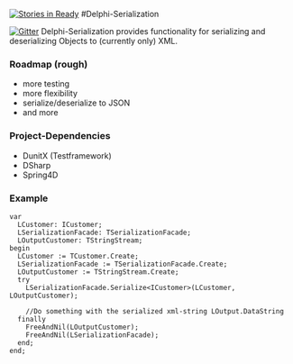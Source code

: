 [![Stories in Ready](https://badge.waffle.io/traffino/delphi-serialization.png?label=ready&title=Ready)](https://waffle.io/traffino/delphi-serialization)
#Delphi-Serialization

[![Gitter](https://badges.gitter.im/Join%20Chat.svg)](https://gitter.im/traffino/Delphi-Serialization?utm_source=badge&utm_medium=badge&utm_campaign=pr-badge&utm_content=badge)
Delphi-Serialization provides functionality for serializing and deserializing Objects to (currently only) XML.
### Roadmap (rough)
- more testing
- more flexibility
- serialize/deserialize to JSON
- and more

### Project-Dependencies
- DunitX (Testframework)
- DSharp 
- Spring4D

### Example
```delphi
var
  LCustomer: ICustomer;
  LSerializationFacade: TSerializationFacade;
  LOutputCustomer: TStringStream;
begin
  LCustomer := TCustomer.Create;
  LSerializationFacade := TSerializationFacade.Create;
  LOutputCustomer := TStringStream.Create;
  try
    LSerializationFacade.Serialize<ICustomer>(LCustomer, LOutputCustomer);

    //Do something with the serialized xml-string LOutput.DataString
  finally
    FreeAndNil(LOutputCustomer);
    FreeAndNil(LSerializationFacade);
  end;
end;
```
